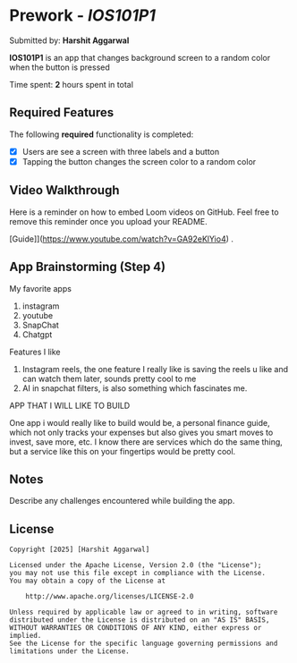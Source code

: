 # Prework - *IOS101P1*

Submitted by: **Harshit Aggarwal**

**IOS101P1** is an app that changes background screen to a random color when the button is pressed

Time spent: **2** hours spent in total

## Required Features

The following **required** functionality is completed:

- [X] Users are see a screen with three labels and a button
- [X] Tapping the button changes the screen color to a random color
 
## Video Walkthrough

Here is a reminder on how to embed Loom videos on GitHub. Feel free to remove this reminder once you upload your README. 

[Guide]](https://www.youtube.com/watch?v=GA92eKlYio4) .

## App Brainstorming (Step 4)

My favorite apps

1) instagram
2) youtube
3) SnapChat
4) Chatgpt

Features I like
1) Instagram reels, the one feature I really like is saving the reels u like and can watch them later, sounds pretty cool to me
2) AI in snapchat filters, is also something which fascinates me.


APP THAT I WILL LIKE TO BUILD

One app i would really like to build would be, a personal finance guide, which not only tracks your expenses but also gives you smart moves to invest, save more, etc. I know there are services which do the same thing, but a service like this on your fingertips would be pretty cool.

## Notes

Describe any challenges encountered while building the app.

## License

    Copyright [2025] [Harshit Aggarwal]

    Licensed under the Apache License, Version 2.0 (the "License");
    you may not use this file except in compliance with the License.
    You may obtain a copy of the License at

        http://www.apache.org/licenses/LICENSE-2.0

    Unless required by applicable law or agreed to in writing, software
    distributed under the License is distributed on an "AS IS" BASIS,
    WITHOUT WARRANTIES OR CONDITIONS OF ANY KIND, either express or implied.
    See the License for the specific language governing permissions and
    limitations under the License.
